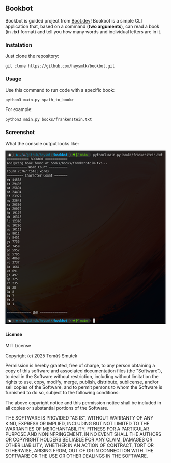 ## Bookbot
Bookbot is guided project from [Boot.dev](https://www.boot.dev)! Bookbot is a simple CLI application that, based on a command (**two arguments**), can read a book (in **.txt** format) and tell you how many words and individual letters are in it.

### Instalation
Just clone the repository:
```shell
git clone https://github.com/heysmtk/bookbot.git
```

### Usage
Use this command to run code with a specific book:
```shell
python3 main.py <path_to_book>
```
For example:
```shell
python3 main.py books/frankenstein.txt
```

### Screenshot
What the console output looks like:

![image](src/bookbot_cli.png)

#### License
MIT License

Copyright (c) 2025 Tomáš Smutek

Permission is hereby granted, free of charge, to any person obtaining a copy
of this software and associated documentation files (the "Software"), to deal
in the Software without restriction, including without limitation the rights
to use, copy, modify, merge, publish, distribute, sublicense, and/or sell
copies of the Software, and to permit persons to whom the Software is
furnished to do so, subject to the following conditions:

The above copyright notice and this permission notice shall be included in all
copies or substantial portions of the Software.

THE SOFTWARE IS PROVIDED "AS IS", WITHOUT WARRANTY OF ANY KIND, EXPRESS OR
IMPLIED, INCLUDING BUT NOT LIMITED TO THE WARRANTIES OF MERCHANTABILITY,
FITNESS FOR A PARTICULAR PURPOSE AND NONINFRINGEMENT. IN NO EVENT SHALL THE
AUTHORS OR COPYRIGHT HOLDERS BE LIABLE FOR ANY CLAIM, DAMAGES OR OTHER
LIABILITY, WHETHER IN AN ACTION OF CONTRACT, TORT OR OTHERWISE, ARISING FROM,
OUT OF OR IN CONNECTION WITH THE SOFTWARE OR THE USE OR OTHER DEALINGS IN THE
SOFTWARE.